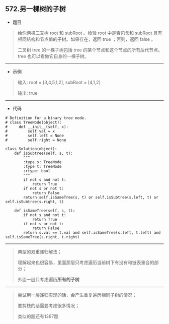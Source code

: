 572.另一棵树的子树
----------

 - 题目
> 给你两棵二叉树 root 和 subRoot 。检验 root 中是否包含和 subRoot 具有相同结构和节点值的子树。如果存在，返回 true ；否则，返回 false 。
>
> 二叉树 tree 的一棵子树包括 tree 的某个节点和这个节点的所有后代节点。tree 也可以看做它自身的一棵子树。
----------
 - 示例
> 输入: root = [3,4,5,1,2], subRoot = [4,1,2]
>
> 输出: true
>
----------
- 代码
>
>
    # Definition for a binary tree node.
    # class TreeNode(object):
    #     def __init__(self, x):
    #         self.val = x
    #         self.left = None
    #         self.right = None
    
    class Solution(object):
        def isSubtree(self, s, t):
            """
            :type s: TreeNode
            :type t: TreeNode
            :rtype: bool
            """
            if not s and not t:
                return True
            if not s or not t:
                return False
            return self.isSameTree(s, t) or self.isSubtree(s.left, t) or self.isSubtree(s.right, t)
            
        def isSameTree(self, s, t):
            if not s and not t:
                return True
            if not s or not t:
                return False
            return s.val == t.val and self.isSameTree(s.left, t.left) and self.isSameTree(s.right, t.right)
----------
> 典型的双重递归解法；
> 
> 理解起来也很容易，里面那层只考虑遍历当前树下有没有和链表重合的部分；
> 
> 外面一层只考虑遍历**所有的子树**
> 
----------
> 尝试用一层递归实现的话，会产生重复遍历相同子树的情况；
> 
> 要剪枝的话需要考虑很多情况；
> 
> 类似的题还有1367题